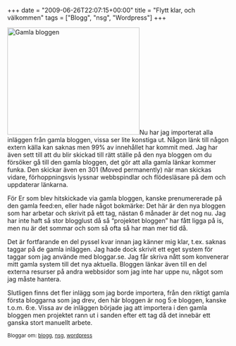 +++
date = "2009-06-26T22:07:15+00:00"
title = "Flytt klar, och välkommen"
tags = ["Blogg", "nsg", "Wordpress"]
+++

[<img class="alignright size-medium wp-image-687" title="Gamla bloggen" src="http://cdn.junkpile.se/2009/06/screenshot10-300x244.png" alt="Gamla bloggen" width="300" height="244" />][1]Nu har jag importerat alla inläggen från gamla bloggen, vissa ser lite konstiga ut. Någon länk till någon extern källa kan saknas men 99% av innehållet har kommit med. Jag har även sett till att du blir skickad till rätt ställe på den nya bloggen om du försöker gå till den gamla bloggen, det gör att alla gamla länkar kommer funka. Den skickar även en 301 (Moved permanently) när man skickas vidare, förhoppningsvis lyssnar webbspindlar och flödesläsare på dem och uppdaterar länkarna.

För Er som blev hitskickade via gamla bloggen, kanske prenumererade på den gamla feed:en, eller hade något bokmärke: Det här är den nya bloggen som har arbetar och skrivit på ett tag, nästan 6 månader är det nog nu. Jag har inte haft så stor blogglust då så &#8220;projektet bloggen&#8221; har fått ligga på is, men nu är det sommar och som så ofta så har man mer tid då.

Det är fortfarande en del pyssel kvar innan jag känner mig klar, t.ex. saknas taggar på de gamla inläggen. Jag hade dock skrivit ett eget system för taggar som jag använde med bloggar.se. Jag får skriva nått som konvenerar mitt gamla system till det nya aktuella. Bloggen länkar även till en del externa resurser på andra webbsidor som jag inte har uppe nu, något som jag måste hantera.

Slutligen finns det fler inlägg som jag borde importera, från den riktigt gamla första bloggarna som jag drev, den här bloggen är nog 5:e bloggen, kanske t.o.m. 6:e. Vissa av de inläggen började jag att importera i den gamla bloggen men projektet rann ut i sanden efter ett tag då det innebär ett ganska stort manuellt arbete.

<small> <p class='technorati-tags'>
  Bloggar om: <a class='technorati-link' href='http://bloggar.se/om/blogg' rel='tag' target='_self'>blogg</a>, <a class='technorati-link' href='http://bloggar.se/om/nsg' rel='tag' target='_self'>nsg</a>, <a class='technorati-link' href='http://bloggar.se/om/wordpress' rel='tag' target='_self'>wordpress</a>
</p></small>

 [1]: http://cdn.junkpile.se/2009/06/screenshot10.png
